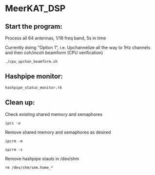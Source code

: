 # MeerKAT_DSP

## Start the program:

Process all 64 antennas, 1/16 freq band, 5s in time

Currently doing "Option 1", i.e. Upchannelize all the way to 1Hz channels and then coh/incoh beamform (CPU verification)

```
./cpu_upchan_beamform.sh
```


## Hashpipe monitor:

```
hashpipe_status_monitor.rb
```

## Clean up:

Check existing shared memory and semaphores

```
ipcs -a
```

Remove shared memory and semaphores as desired

```
ipcrm -m

ipcrm -s
```

Remove hashpipe stauts in /dev/shm

```
rm /dev/shm/sem.home_*
```
